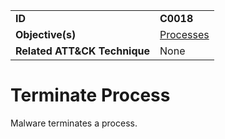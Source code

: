 |||
|---|---|
|**ID**|**C0018**|
|**Objective(s)**|[Processes](../processes)|
|**Related ATT&CK Technique**|None|


Terminate Process
=================
Malware terminates a process.
